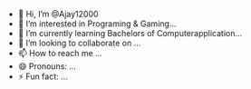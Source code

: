 - 👋 Hi, I’m @Ajay12000
- 👀 I’m interested in Programing & Gaming...
- 🌱 I’m currently learning Bachelors of Computerapplication...
- 💞️ I’m looking to collaborate on ...
- 📫 How to reach me ...
- 😄 Pronouns: ...
- ⚡ Fun fact: ...

<!---
Ajay12000/Ajay12000 is a ✨ special ✨ repository because its `README.md` (this file) appears on your GitHub profile.
You can click the Preview link to take a look at your changes.
--->
